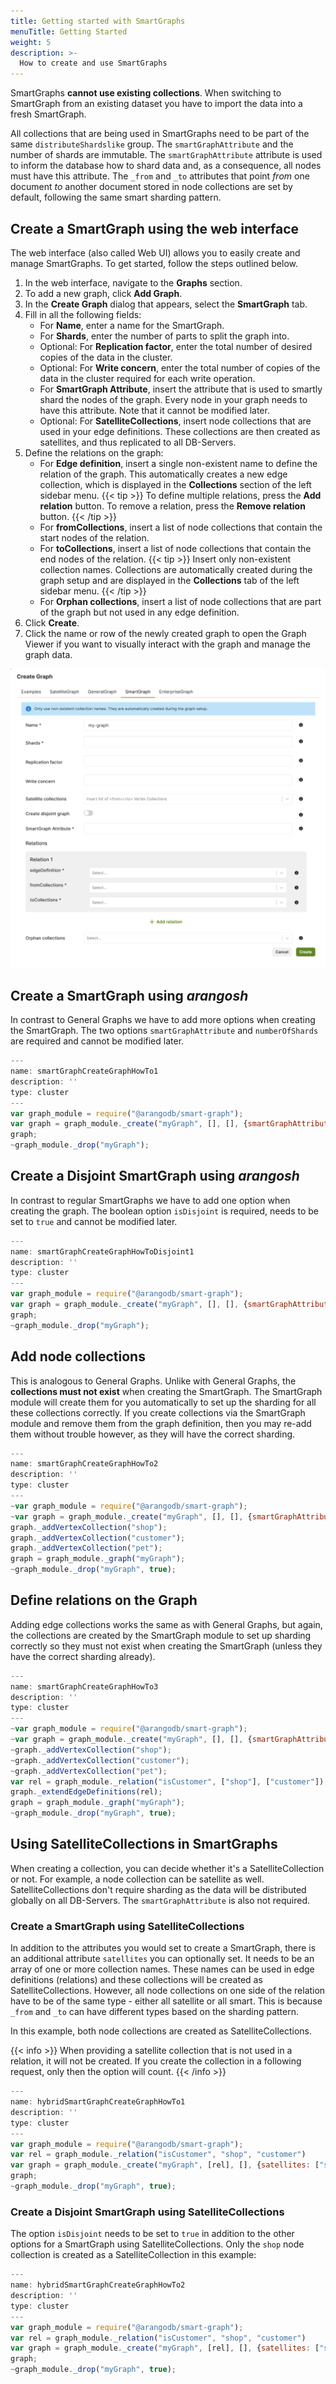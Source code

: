 ```yaml
---
title: Getting started with SmartGraphs
menuTitle: Getting Started
weight: 5
description: >-
  How to create and use SmartGraphs
---
```

SmartGraphs **cannot use existing collections**. When switching to SmartGraph
from an existing dataset you have to import the data into a fresh SmartGraph.

All collections that are being used in SmartGraphs need to be part of the same
`distributeShardslike` group. The `smartGraphAttribute` and the number of
shards are immutable.
The `smartGraphAttribute` attribute is used to inform the database how to shard
data and, as a consequence, all nodes must have this attribute. The `_from`
and `_to` attributes that point _from_ one document _to_ another document
stored in node collections are set by default, following the same smart
sharding pattern.

## Create a SmartGraph using the web interface

The web interface (also called Web UI) allows you to easily create and manage
SmartGraphs. To get started, follow the steps outlined below.

1. In the web interface, navigate to the **Graphs** section.
2. To add a new graph, click **Add Graph**.
3. In the **Create Graph** dialog that appears, select the
   **SmartGraph** tab.
4. Fill in all the following fields:
   - For **Name**, enter a name for the SmartGraph.
   - For **Shards**, enter the number of parts to split the graph into.
   - Optional: For **Replication factor**, enter the total number of
     desired copies of the data in the cluster.
   - Optional: For **Write concern**, enter the total number of copies
     of the data in the cluster required for each write operation.
   - For **SmartGraph Attribute**, insert the attribute that is used to
     smartly shard the nodes of the graph. Every node in your graph
     needs to have this attribute. Note that it cannot be modified later.
   - Optional: For **SatelliteCollections**, insert node collections
     that are used in your edge definitions. These collections are
     then created as satellites, and thus replicated to all DB-Servers.
5. Define the relations on the graph:       
   - For **Edge definition**, insert a single non-existent name to define
     the relation of the graph. This automatically creates a new edge
     collection, which is displayed in the **Collections** section of the
     left sidebar menu.
     {{< tip >}}
     To define multiple relations, press the **Add relation** button.
     To remove a relation, press the **Remove relation** button.
     {{< /tip >}}
   - For **fromCollections**, insert a list of node collections
     that contain the start nodes of the relation.
   - For **toCollections**, insert a list of node collections that
     contain the end nodes of the relation.
   {{< tip >}}
   Insert only non-existent collection names. Collections are automatically
   created during the graph setup and are displayed in the
   **Collections** tab of the left sidebar menu.
   {{< /tip >}}
   - For **Orphan collections**, insert a list of node collections
     that are part of the graph but not used in any edge definition.
6. Click **Create**. 
7. Click the name or row of the newly created graph to open the Graph Viewer if
   you want to visually interact with the graph and manage the graph data.

![Create SmartGraph](../../../images/Create-SmartGraph312.png)   

## Create a SmartGraph using *arangosh*

In contrast to General Graphs we have to add more options when creating the
SmartGraph. The two options `smartGraphAttribute` and `numberOfShards` are
required and cannot be modified later. 

```js
---
name: smartGraphCreateGraphHowTo1
description: ''
type: cluster
---
var graph_module = require("@arangodb/smart-graph");
var graph = graph_module._create("myGraph", [], [], {smartGraphAttribute: "region", numberOfShards: 9});
graph;
~graph_module._drop("myGraph");
```

## Create a Disjoint SmartGraph using *arangosh*

In contrast to regular SmartGraphs we have to add one option when creating the
graph. The boolean option `isDisjoint` is required, needs to be set to `true`
and cannot be modified later. 

```js
---
name: smartGraphCreateGraphHowToDisjoint1
description: ''
type: cluster
---
var graph_module = require("@arangodb/smart-graph");
var graph = graph_module._create("myGraph", [], [], {smartGraphAttribute: "region", numberOfShards: 9, isDisjoint: true});
graph;
~graph_module._drop("myGraph");
```

## Add node collections

This is analogous to General Graphs. Unlike with General Graphs, the
**collections must not exist** when creating the SmartGraph. The SmartGraph
module will create them for you automatically to set up the sharding for all
these collections correctly. If you create collections via the SmartGraph
module and remove them from the graph definition, then you may re-add them
without trouble however, as they will have the correct sharding.

```js
---
name: smartGraphCreateGraphHowTo2
description: ''
type: cluster
---
~var graph_module = require("@arangodb/smart-graph");
~var graph = graph_module._create("myGraph", [], [], {smartGraphAttribute: "region", numberOfShards: 9});
graph._addVertexCollection("shop");
graph._addVertexCollection("customer");
graph._addVertexCollection("pet");
graph = graph_module._graph("myGraph");
~graph_module._drop("myGraph", true);
```

## Define relations on the Graph

Adding edge collections works the same as with General Graphs, but again, the
collections are created by the SmartGraph module to set up sharding correctly
so they must not exist when creating the SmartGraph (unless they have the
correct sharding already).

```js
---
name: smartGraphCreateGraphHowTo3
description: ''
type: cluster
---
~var graph_module = require("@arangodb/smart-graph");
~var graph = graph_module._create("myGraph", [], [], {smartGraphAttribute: "region", numberOfShards: 9});
~graph._addVertexCollection("shop");
~graph._addVertexCollection("customer");
~graph._addVertexCollection("pet");
var rel = graph_module._relation("isCustomer", ["shop"], ["customer"]);
graph._extendEdgeDefinitions(rel);
graph = graph_module._graph("myGraph");
~graph_module._drop("myGraph", true);
```

## Using SatelliteCollections in SmartGraphs

When creating a collection, you can decide whether it's a SatelliteCollection
or not. For example, a node collection can be satellite as well. 
SatelliteCollections don't require sharding as the data will be distributed
globally on all DB-Servers. The `smartGraphAttribute` is also not required.

### Create a SmartGraph using SatelliteCollections

In addition to the attributes you would set to create a SmartGraph, there is an
additional attribute `satellites` you can optionally set. It needs to be an array of
one or more collection names. These names can be used in edge definitions
(relations) and these collections will be created as SatelliteCollections.
However, all node collections on one side of the relation have to be of
the same type - either all satellite or all smart. This is because `_from`
and `_to` can have different types based on the sharding pattern.

In this example, both node collections are created as SatelliteCollections.

{{< info >}}
When providing a satellite collection that is not used in a relation,
it will not be created. If you create the collection in a following
request, only then the option will count.
{{< /info >}}

```js
---
name: hybridSmartGraphCreateGraphHowTo1
description: ''
type: cluster
---
var graph_module = require("@arangodb/smart-graph");
var rel = graph_module._relation("isCustomer", "shop", "customer")
var graph = graph_module._create("myGraph", [rel], [], {satellites: ["shop", "customer"], smartGraphAttribute: "region", numberOfShards: 9});
graph;
~graph_module._drop("myGraph", true);
```

### Create a Disjoint SmartGraph using SatelliteCollections

The option `isDisjoint` needs to be set to `true` in addition to the other
options for a SmartGraph using SatelliteCollections. Only the `shop` node collection is created
as a SatelliteCollection in this example:

```js
---
name: hybridSmartGraphCreateGraphHowTo2
description: ''
type: cluster
---
var graph_module = require("@arangodb/smart-graph");
var rel = graph_module._relation("isCustomer", "shop", "customer")
var graph = graph_module._create("myGraph", [rel], [], {satellites: ["shop"], smartGraphAttribute: "region", isDisjoint: true, numberOfShards: 9});
graph;
~graph_module._drop("myGraph", true);
```
